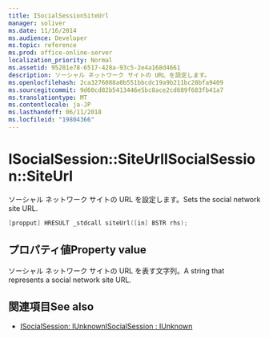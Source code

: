 ```yaml
---
title: ISocialSessionSiteUrl
manager: soliver
ms.date: 11/16/2014
ms.audience: Developer
ms.topic: reference
ms.prod: office-online-server
localization_priority: Normal
ms.assetid: 95281e78-6517-428a-93c5-2e4a168d4661
description: ソーシャル ネットワーク サイトの URL を設定します。
ms.openlocfilehash: 2ca3276088a0b551bbcdc19a9b211bc28bfa9409
ms.sourcegitcommit: 9d60cd82b5413446e5bc8ace2cd689f683fb41a7
ms.translationtype: MT
ms.contentlocale: ja-JP
ms.lasthandoff: 06/11/2018
ms.locfileid: "19804366"
---
```

# <a name="isocialsessionsiteurl"></a><span data-ttu-id="adf77-103">ISocialSession::SiteUrl</span><span class="sxs-lookup"><span data-stu-id="adf77-103">ISocialSession::SiteUrl</span></span>

<span data-ttu-id="adf77-104">ソーシャル ネットワーク サイトの URL を設定します。</span><span class="sxs-lookup"><span data-stu-id="adf77-104">Sets the social network site URL.</span></span> 
  
```cpp
[propput] HRESULT _stdcall siteUrl([in] BSTR rhs);
```

## <a name="property-value"></a><span data-ttu-id="adf77-105">プロパティ値</span><span class="sxs-lookup"><span data-stu-id="adf77-105">Property value</span></span>

<span data-ttu-id="adf77-106">ソーシャル ネットワーク サイトの URL を表す文字列。</span><span class="sxs-lookup"><span data-stu-id="adf77-106">A string that represents a social network site URL.</span></span>
  
## <a name="see-also"></a><span data-ttu-id="adf77-107">関連項目</span><span class="sxs-lookup"><span data-stu-id="adf77-107">See also</span></span>

- [<span data-ttu-id="adf77-108">ISocialSession: IUnknown</span><span class="sxs-lookup"><span data-stu-id="adf77-108">ISocialSession : IUnknown</span></span>](isocialsessioniunknown.md)

